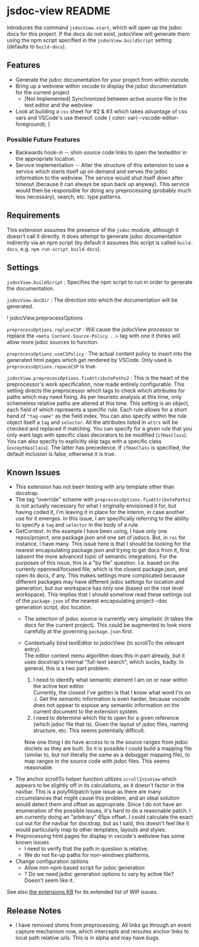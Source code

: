 # jsdoc-view README

Introduces the command `jsdocView.start`, which will open up the jsdoc docs for this project.  If the docs do not exist, jsdocView will generate them using the npm script specified in the `jsdocView.buildScript` setting (defaults to `build-docs`).

## Features

- Generate the jsdoc documentation for your project from within vscode.
- Bring up a webview within vscode to display the jsdoc documentation for the current project
  - [Not Implemented] Synchronized between active source file in the text editor and the webview
- Look at building a `css` sheet for #2 & #3 which takes advantage of css vars and VSCode's use thereof.
		code {
		    color: var(--vscode-editor-foreground);
		} 

### Possible Future Features

- Backwards hook-in -- shim source code links to open the texteditor in the appropriate location.
- Service implementation -- Alter the structure of this extension to use a service which starts itself up on demand and serves the jsdoc information to the webview.  The service would shut itself down after timeout (because it can always be spun back up anyway).  This service would then be responsible for doing any preprocessing (probably much less necessary), search, etc. type patterns.

## Requirements

This extension assumes the presence of the `jsdoc` module, although it doesn't call it directly.  It does attempt to generate jsdoc documentation indirectly via an npm script (by default it assumes this script is called `build-docs`, e.g. `npm run-script build-docs`).

## Settings

`jsdocView.buildScript`
:   Specifies the npm script to run in order to generate the documentation.

`jsdocView.docDir`
:   The direction into which the documentation will be generated.

! jsdocView.preprocessOptions

`preprocessOptions.replaceCSP`
:   Will cause the jsdocView processor to replace the `<meta Content-Source-Policy...>` tag with one it thinks will allow more jsdoc sources to function.

`preprocessOptions.useCSPolicy`
:   The actual content policy to insert into the generated html pages which get rendered by VSCode.  Only used is `preprocessOptions.repaceCSP` is true.

`jsdocView.preprocessOptions.fixAttributePaths2`
:   This is the heart of the preprocessor's work specification, now made entirely configurable.  This setting directs the preprocessor which tags to check which attributes for paths which may need fixing.  As per heuristic analysis at this time, only schemeless relative paths are altered at this time.  This setting is an object, each field of which represents a specific rule.  Each rule allows for a short hand of `"tag-name"` as the field index.  You can also specify within the rule object itself a `tag` and `selector`.  All the attributes listed in `attrs` will be checked and replaced if matching.  You can specify for a given rule that you only want tags with specific class decorators to be modified (`ifHasClass`).  You can also specify to explicitly skip tags with a specific class (`exceptHasClass`).  The latter has precedence.  If `ifHasClass` is specified, the default inclusion is false, otherwise it is true. 


## Known Issues

- This extension has not been testing with any template other than docstrap.
- The tag "override" scheme with `preprocessOptions.fixAttributePaths2` is not actually necessary for what I originally envisioned it for, but having coded it, I'm leaving it in place for the interim, in case another use for it emerges.  In this issue, I am specifically referring to the ability to specify a `tag` and `selector` in the body of a rule.
- GetContext.  In the example I have been using, I have only one repos/project, one package.json and one set of jsdocs.  But, in `roi` for instance, I have many.  This issue here is that I should be looking for the nearest encapsulating package.json and trying to get docs from it, first (absent the more advanced topic of semantic integration).  For the purposes of this issue, this is a "by file" question.  I.e. based on the currenly openned/focused file, which is the closest package.json, and open its docs, if any.  This makes settings more complicated because different packages may have different jsdoc settings for location and generation, but our workspace has only one (based on the root level workspace).  This implies that I should somehow read these settings out of the `package.json` of the nearest encapsulating project--doc generation script, doc location.
  - The selection of jsdoc source is currently very simplistic (it takes the docs for the current project).  This could be augmented to look more carefully at the governing `package.json` first.
  - Contextually bind textEditor to jsdocView (to scrollTo the relevant entry).  
      The editor context menu algorithm does this in part already, but it uses docstrap's internal "full-text search", which sucks, badly.  In general, this is a two part problem.
    1. I need to identify what semantic element I am on or near within the active text editor.  
        Currently, the closest I've gotten is that I know what word I'm on :/.  Get the semantic information is even harder, because vscode does not appear to expose any semantic information on the current document to the extension system.
    2. I need to determine which file to open for a given reference (which jsdoc file that is).
        Given the layout of jsdoc files, naming structure, etc.  This seems potentially difficult.

      Now one thing I do have access to is the source ranges from jsdoc doclets as they are built.  So it is possible I could build a mapping file (similar to, but not literally the same as a debugger mapping file), to map ranges in the source code with jsdoc files.  This seems reasonable.
- The anchor scrollTo helper function utilizes `scrollIntoView` which appears to be slightly off in its calculations, as it doesn't factor in the navbar.  This is a polyfill/patch type issue as there are many circumstances that might cause this problem, and an ideal solution would detect them and offset as appropriate.  Since I do not have an enumeration of the possible issues, it's hard to do a reasonable patch.  I am currently doing an "arbitrary" 65px offset.  I could calculate the exact cut out for the navbar for docstrap, but as I said, this doesn't feel like it would particularly map to other templates, layouts and styles.
- Preprocessing html pages for display in vscode's webview has some known issues
  - I need to verify that the path in question is relative.
  - We do not fix-up paths for non-windows platforms.
- Change configuration options
  - Allow non-npm based script for jsdoc generation
  - ? Do we need jsdoc generation options to vary by active file?  Doesn't seem like it.

See also [the extensions KB](P:/_KnowledgeBase/_Applications/Visual%20Code/Extensions.md#WIP) for its extended list of WIP issues.

## Release Notes

- I have removed shims from preprocessing.  All links go through an event capture mechanism now, which intercepts and reroutes anchor links to local path relative urls.  This is in alpha and may have bugs.